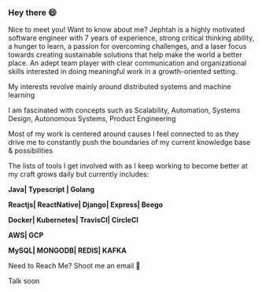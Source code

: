 ### Hey there 😄

Nice to meet you! Want to know about me? Jephtah is a highly motivated software engineer with 7 years of experience, strong critical thinking ability, a hunger to learn, a passion for overcoming challenges, and a laser focus towards creating sustainable solutions that help make the world a better place. An adept team player with clear communication and organizational skills interested in doing meaningful work in a growth-oriented setting.

My interests revolve mainly around distributed systems and machine learning

I am fascinated with concepts such as Scalability, Automation, Systems Design, Autonomous Systems, Product Engineering

Most of my work is centered around causes I feel connected to as they drive me to constantly push the boundaries of my current knowledge base & possibilities

The lists of tools I get involved with as I keep working to become better at my craft grows daily but currently includes:

**Java| Typescript | Golang**

**Reactjs| ReactNative| Django| Express| Beego**

**Docker| Kubernetes| TravisCI| CircleCI**

**AWS| GCP**

**MySQL| MONGODB| REDIS| KAFKA** 

Need to Reach Me? Shoot me an email 📩

Talk soon
